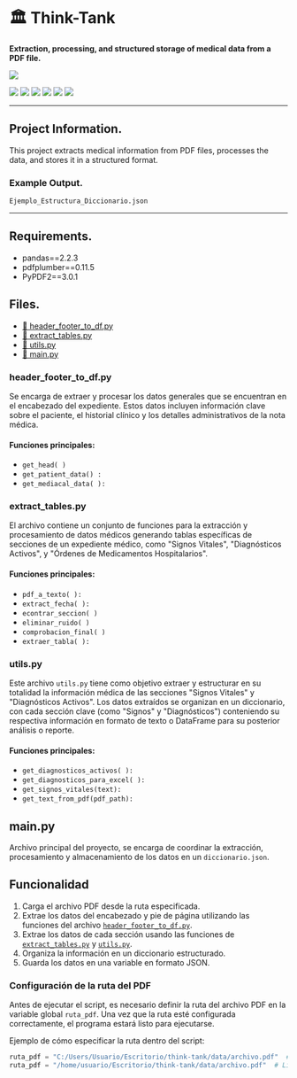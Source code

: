 # 🏛 Think-Tank  

**Extraction, processing, and structured storage of medical data from a PDF file.**  

![](https://www.iimas.unam.mx/wp-content/uploads/2023/11/Logo-pagina-ok.png)

![](https://img.shields.io/github/stars/pandao/editor.md.svg) ![](https://img.shields.io/github/forks/pandao/editor.md.svg) ![](https://img.shields.io/github/tag/pandao/editor.md.svg) ![](https://img.shields.io/github/release/pandao/editor.md.svg) ![](https://img.shields.io/github/issues/pandao/editor.md.svg) ![](https://img.shields.io/bower/v/editor.md.svg)

---

## Project Information.  
This project extracts medical information from PDF files, processes the data, and stores it in a structured format.  

### Example Output.  
 `Ejemplo_Estructura_Diccionario.json`  

---

## Requirements.
- pandas==2.2.3
- pdfplumber==0.11.5
- PyPDF2==3.0.1

## Files.

- [📄 header_footer_to_df.py](#header_footer_to_df)
- [📄 extract_tables.py](#extract_tables)
- [📄 utils.py](#utils)
- [📄 main.py](#main)

### header_footer_to_df.py
Se encarga de extraer y procesar los datos generales que se encuentran en el encabezado del expediente. Estos datos incluyen información clave sobre el paciente, el historial clínico y los detalles administrativos de la nota médica. 

#### Funciones principales:  
- `get_head( )`
- `get_patient_data() :`
- `get_mediacal_data( ):`

### extract_tables.py
El archivo contiene un conjunto de funciones para la extracción y procesamiento de datos médicos generando tablas específicas de secciones de un expediente médico, como "Signos Vitales", "Diagnósticos Activos", y "Órdenes de Medicamentos Hospitalarios".
#### Funciones principales:
- `pdf_a_texto( ):`
- `extract_fecha( ):`
- `econtrar_seccion( )`
- `eliminar_ruido( )`
- `comprobacion_final( )`
- `extraer_tabla( ):`

### utils.py
Este archivo `utils.py` tiene como objetivo extraer y estructurar en su totalidad la información médica de las secciones "Signos Vitales" y "Diagnósticos Activos". Los datos extraídos se organizan en un diccionario, con cada sección clave (como "Signos" y "Diagnósticos") conteniendo su respectiva información en formato de texto o DataFrame para su posterior análisis o reporte.
#### Funciones principales:
- `get_diagnosticos_activos( ):`
- `get_diagnosticos_para_excel( ):`
- `get_signos_vitales(text):`
- `get_text_from_pdf(pdf_path):`

## main.py
Archivo principal del proyecto, se encarga de coordinar la extracción, procesamiento y almacenamiento de los datos en un `diccionario.json`.

## Funcionalidad

1. Carga el archivo PDF desde la ruta especificada.
2. Extrae los datos del encabezado y pie de página utilizando las funciones del archivo [`header_footer_to_df.py`](#header_footer_to_df).
3. Extrae los datos de cada sección usando las funciones de [`extract_tables.py`](#extract_tables) y [`utils.py`](#utils).
4. Organiza la información en un diccionario estructurado.
5. Guarda los datos en una variable en formato JSON.

### Configuración de la ruta del PDF

Antes de ejecutar el script, es necesario definir la ruta del archivo PDF en la variable global `ruta_pdf`. Una vez que la ruta esté configurada correctamente, el programa estará listo para ejecutarse.

Ejemplo de cómo especificar la ruta dentro del script:

```python
ruta_pdf = "C:/Users/Usuario/Escritorio/think-tank/data/archivo.pdf"  # Windows
ruta_pdf = "/home/usuario/Escritorio/think-tank/data/archivo.pdf"  # Linux
